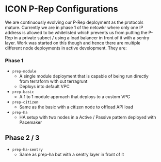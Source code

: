 
# ICON P-Rep Configurations 

We are continuously evolving our P-Rep deployment as the protocols mature.  Currently we are in phase 1 of the netowkr where only one IP address is allowed to be whitelisted which prevents us from putting the P-Rep in a private subnet / using a load balancer in front of it with a sentry layer. Work was started on this though and hence there are multiple different node deployments in active development. They are:

### Phase 1
- `prep-module`
	- A single module deployment that is capable of being run directly from terraform with out terragrunt
	- Deploys into default VPC 
- `prep-basic`
	- A 1 to 1 module approach that deploys to a custom VPC 
- `prep-citizen`
	- Same as the basic with a citizen node to offload API load 
- `prep-ha`
	- HA setup with two nodes in a Active / Passive pattern deployed with Pacemaker 
	
## Phase 2 / 3
- `prep-ha-sentry`
	- Same as prep-ha but with a sentry layer in front of it 


